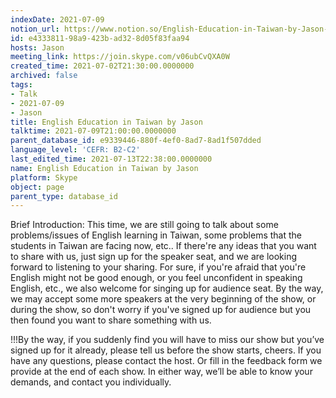 ```yaml
---
indexDate: 2021-07-09
notion_url: https://www.notion.so/English-Education-in-Taiwan-by-Jason-e433381198a9423bad328d05f83faa94
id: e4333811-98a9-423b-ad32-8d05f83faa94
hosts: Jason
meeting_link: https://join.skype.com/v06ubCvQXA0W
created_time: 2021-07-02T21:30:00.0000000
archived: false
tags:
- Talk
- 2021-07-09
- Jason
title: English Education in Taiwan by Jason
talktime: 2021-07-09T21:00:00.0000000
parent_database_id: e9339446-880f-4ef0-8ad7-8ad1f507dded
language_level: 'CEFR: B2-C2'
last_edited_time: 2021-07-13T22:38:00.0000000
name: English Education in Taiwan by Jason
platform: Skype
object: page
parent_type: database_id
---
```





Brief Introduction: This time, we are still going to talk about some problems/issues of English learning in Taiwan, some problems that the students in Taiwan are facing now, etc.. If there're any ideas that you want to share with us, just sign up for the speaker seat, and we are looking forward to listening to your sharing. 
For sure, if you're afraid that you're English might not be good enough, or you feel unconfident in speaking English, etc., we also welcome for singing up for audience seat. By the way, we may accept some more speakers at the very beginning of the show, or during the show, so don't worry if you've signed up for audience but you then found you want to share something with us.

!!!By the way, if you suddenly find you will have to miss our show but you’ve signed up for it already, please tell us before the show starts, cheers.
If you have any questions, please contact the host. Or fill in the feedback form we provide at the end of each show. In either way, we’ll be able to know your demands, and contact you individually.

